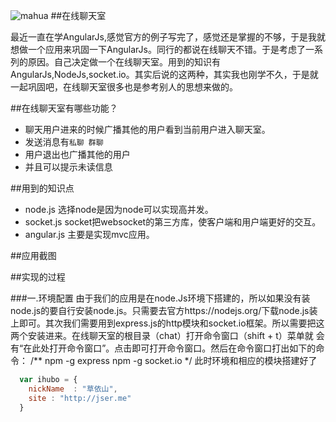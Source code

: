 ![mahua](mahua-logo.jpg)
##在线聊天室


最近一直在学AngularJs,感觉官方的例子写完了，感觉还是掌握的不够，于是我就想做一个应用来巩固一下AngularJs。同行的都说在线聊天不错。于是考虑了一系列的原因。自己决定做一个在线聊天室。用到的知识有AngularJs,NodeJs,socket.io。其实后说的这两种，其实我也刚学不久，于是就一起巩固吧，在线聊天室很多也是参考别人的思想来做的。


##在线聊天室有哪些功能？


* 聊天用户进来的时候广播其他的用户看到当前用户进入聊天室。
* 发送消息有`私聊 群聊`
* 用户退出也广播其他的用户
* 并且可以提示未读信息

##用到的知识点

* node.js 选择node是因为node可以实现高并发。
* socket.js socket把websocket的第三方库，使客户端和用户端更好的交互。
* angular.js 主要是实现mvc应用。

##应用截图
  

##实现的过程

###一.环境配置
    由于我们的应用是在node.Js环境下搭建的，所以如果没有装node.js的要自行安装node.js。只需要去官方https://nodejs.org/下载node.js装上即可。其次我们需要用到express.js的http模块和socket.io框架。所以需要把这两个安装进来。在线聊天室的根目录（chat）打开命令窗口（shift + t）菜单就 会有“在此处打开命令窗口”。点击即可打开命令窗口。然后在命令窗口打出如下的命令：
/** 
npm -g express
npm -g socket.io
*/ 
此时环境和相应的模块搭建好了


```javascript
  var ihubo = {
    nickName  : "草依山",
    site : "http://jser.me"
  }
